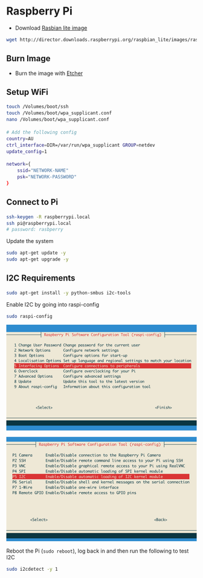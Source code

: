 # Raspberry Pi

* Download [Rasbian lite image](https://www.raspberrypi.org/downloads/raspbian/)

```bash
wget http://director.downloads.raspberrypi.org/raspbian_lite/images/raspbian_lite-2019-07-12/2019-07-10-raspbian-buster-lite.zip
```

## Burn Image

* Burn the image with [Etcher](https://www.balena.io/etcher/)

## Setup WiFi

```bash
touch /Volumes/boot/ssh
touch /Volumes/boot/wpa_supplicant.conf
nano /Volumes/boot/wpa_supplicant.conf

# Add the following config
country=AU
ctrl_interface=DIR=/var/run/wpa_supplicant GROUP=netdev
update_config=1

network={
    ssid="NETWORK-NAME"
    psk="NETWORK-PASSWORD"
}
```

## Connect to Pi

```bash
ssh-keygen -R raspberrypi.local
ssh pi@raspberrypi.local
# password: rasbperry
```

Update the system

```bash
sudo apt-get update -y
sudo apt-get upgrade -y
```

## I2C Requirements

```bash
sudo apt-get install -y python-smbus i2c-tools
```

Enable I2C by going into raspi-config

```bash
sudo raspi-config
```

![I2C Setup 1](img/i2c-setup-01.png)

![I2C Setup 2](img/i2c-setup-02.png)

Reboot the Pi (`sudo reboot`), log back in and then run the following to test I2C

```bash
sudo i2cdetect -y 1
```
